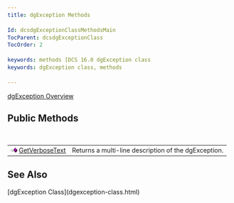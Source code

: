 ```yaml
---
title: dgException Methods

Id: dcsdgExceptionClassMethodsMain
TocParent: dcsdgExceptionClass
TocOrder: 2

keywords: methods [DCS 16.0 dgException class
keywords: dgException class, methods

---
```


[dgException Overview](dgexception-class.html) 
## Public Methods

<br />


|      |      |
| ---- | ---- |
| <img alt="public property" src="images/public-method.gif" x-maintain-ratio="TRUE" width="15" height="11" border="0" /> [ GetVerboseText](dgexception-class-get-verbose-text-method.html) | Returns a multi-line description of the dgException. |



## See Also

<dl />
      [dgException Class](dgexception-class.html)

